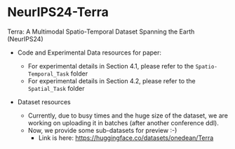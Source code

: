 # NeurIPS24-Terra
Terra: A Multimodal Spatio-Temporal Dataset Spanning the Earth (NeurIPS24)

- Code and Experimental Data resources for paper: 
    - For experimental details in Section 4.1, please refer to the ```Spatio-Temporal_Task``` folder
    - For experimental details in Section 4.2, please refer to the ```Spatial_Task``` folder

- Dataset resources
    - Currently, due to busy times and the huge size of the dataset, we are working on uploading it in batches (after another conference ddl).
    - Now, we provide some sub-datasets for preview :-) 
        - Link is here: <https://huggingface.co/datasets/onedean/Terra>